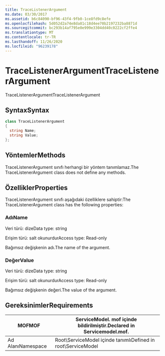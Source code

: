```yaml
---
title: TraceListenerArgument
ms.date: 03/30/2017
ms.assetid: b6c84090-bf96-43f4-9fb0-1ce8fd9c8efe
ms.openlocfilehash: 5d052d2a74e8da81c18d4ee70b2197232ba8871d
ms.sourcegitcommit: bc293b14af795e0e999e3304dd40c0222cf2ffe4
ms.translationtype: MT
ms.contentlocale: tr-TR
ms.lasthandoff: 11/26/2020
ms.locfileid: "96239178"
---
```

# <a name="tracelistenerargument"></a><span data-ttu-id="267d7-102">TraceListenerArgument</span><span class="sxs-lookup"><span data-stu-id="267d7-102">TraceListenerArgument</span></span>

<span data-ttu-id="267d7-103">TraceListenerArgument</span><span class="sxs-lookup"><span data-stu-id="267d7-103">TraceListenerArgument</span></span>  
  
## <a name="syntax"></a><span data-ttu-id="267d7-104">Syntax</span><span class="sxs-lookup"><span data-stu-id="267d7-104">Syntax</span></span>  
  
```csharp
class TraceListenerArgument  
{  
  string Name;  
  string Value;  
};  
```  
  
## <a name="methods"></a><span data-ttu-id="267d7-105">Yöntemler</span><span class="sxs-lookup"><span data-stu-id="267d7-105">Methods</span></span>  

 <span data-ttu-id="267d7-106">TraceListenerArgument sınıfı herhangi bir yöntem tanımlamaz.</span><span class="sxs-lookup"><span data-stu-id="267d7-106">The TraceListenerArgument class does not define any methods.</span></span>  
  
## <a name="properties"></a><span data-ttu-id="267d7-107">Özellikler</span><span class="sxs-lookup"><span data-stu-id="267d7-107">Properties</span></span>  

 <span data-ttu-id="267d7-108">TraceListenerArgument sınıfı aşağıdaki özelliklere sahiptir:</span><span class="sxs-lookup"><span data-stu-id="267d7-108">The TraceListenerArgument class has the following properties:</span></span>  
  
### <a name="name"></a><span data-ttu-id="267d7-109">Adı</span><span class="sxs-lookup"><span data-stu-id="267d7-109">Name</span></span>  

 <span data-ttu-id="267d7-110">Veri türü: dize</span><span class="sxs-lookup"><span data-stu-id="267d7-110">Data type: string</span></span>  
  
 <span data-ttu-id="267d7-111">Erişim türü: salt okunurdur</span><span class="sxs-lookup"><span data-stu-id="267d7-111">Access type: Read-only</span></span>  
  
 <span data-ttu-id="267d7-112">Bağımsız değişkenin adı.</span><span class="sxs-lookup"><span data-stu-id="267d7-112">The name of the argument.</span></span>  
  
### <a name="value"></a><span data-ttu-id="267d7-113">Değer</span><span class="sxs-lookup"><span data-stu-id="267d7-113">Value</span></span>  

 <span data-ttu-id="267d7-114">Veri türü: dize</span><span class="sxs-lookup"><span data-stu-id="267d7-114">Data type: string</span></span>  
  
 <span data-ttu-id="267d7-115">Erişim türü: salt okunurdur</span><span class="sxs-lookup"><span data-stu-id="267d7-115">Access type: Read-only</span></span>  
  
 <span data-ttu-id="267d7-116">Bağımsız değişkenin değeri.</span><span class="sxs-lookup"><span data-stu-id="267d7-116">The value of the argument.</span></span>  
  
## <a name="requirements"></a><span data-ttu-id="267d7-117">Gereksinimler</span><span class="sxs-lookup"><span data-stu-id="267d7-117">Requirements</span></span>  
  
|<span data-ttu-id="267d7-118">MOF</span><span class="sxs-lookup"><span data-stu-id="267d7-118">MOF</span></span>|<span data-ttu-id="267d7-119">ServiceModel. mof içinde bildirilmiştir.</span><span class="sxs-lookup"><span data-stu-id="267d7-119">Declared in Servicemodel.mof.</span></span>|  
|---------|-----------------------------------|  
|<span data-ttu-id="267d7-120">Ad Alanı</span><span class="sxs-lookup"><span data-stu-id="267d7-120">Namespace</span></span>|<span data-ttu-id="267d7-121">Root\ServiceModel içinde tanımlı</span><span class="sxs-lookup"><span data-stu-id="267d7-121">Defined in root\ServiceModel</span></span>|
